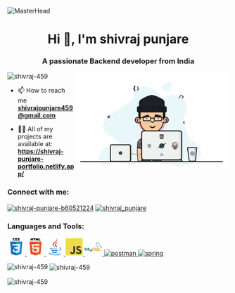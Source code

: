 ![MasterHead](https://images.unsplash.com/photo-1504805572947-34fad45aed93?w=2500&h=400&auto=format&fit=crop&q=60&ixlib=rb-4.0.3&ixid=M3wxMjA3fDB8MHxzZWFyY2h8MTZ8fHByb2dyYW1tZXJ8ZW58MHx8MHx8fDA%3D)
<h1 align="center">Hi 👋, I'm shivraj punjare</h1>
<h3 align="center">A passionate Backend developer from India</h3>

<img align="right" alt="Coding" width="350" src="https://raw.githubusercontent.com/kvssankar/kvssankar/main/programmer.gif">

<p align="left"> <img src="https://komarev.com/ghpvc/?username=shivraj-459&label=Profile%20views&color=0e75b6&style=flat" alt="shivraj-459" /> </p>

- 📫 How to reach me **shivrajpunjare459@gmail.com**

- 👨‍💻 All of my projects are available at: **https://shivraj-punjare-portfolio.netlify.app/**

<h3 align="left">Connect with me:</h3>
<p align="left">
<a href="https://linkedin.com/in/shivraj-punjare-b60521224" target="blank"><img align="center" src="https://raw.githubusercontent.com/rahuldkjain/github-profile-readme-generator/master/src/images/icons/Social/linked-in-alt.svg" alt="shivraj-punjare-b60521224" height="30" width="40" /></a>
<a href="https://instagram.com/shivraj_punjare" target="blank"><img align="center" src="https://raw.githubusercontent.com/rahuldkjain/github-profile-readme-generator/master/src/images/icons/Social/instagram.svg" alt="shivraj_punjare" height="30" width="40" /></a>
</p>

<h3 align="left">Languages and Tools:</h3>
<p align="left"> <a href="https://www.w3schools.com/css/" target="_blank" rel="noreferrer"> <img src="https://raw.githubusercontent.com/devicons/devicon/master/icons/css3/css3-original-wordmark.svg" alt="css3" width="40" height="40"/> </a> <a href="https://www.w3.org/html/" target="_blank" rel="noreferrer"> <img src="https://raw.githubusercontent.com/devicons/devicon/master/icons/html5/html5-original-wordmark.svg" alt="html5" width="40" height="40"/> </a> <a href="https://www.java.com" target="_blank" rel="noreferrer"> <img src="https://raw.githubusercontent.com/devicons/devicon/master/icons/java/java-original.svg" alt="java" width="40" height="40"/> </a> <a href="https://developer.mozilla.org/en-US/docs/Web/JavaScript" target="_blank" rel="noreferrer"> <img src="https://raw.githubusercontent.com/devicons/devicon/master/icons/javascript/javascript-original.svg" alt="javascript" width="40" height="40"/> </a> <a href="https://www.mysql.com/" target="_blank" rel="noreferrer"> <img src="https://raw.githubusercontent.com/devicons/devicon/master/icons/mysql/mysql-original-wordmark.svg" alt="mysql" width="40" height="40"/> </a><a href="https://postman.com" target="_blank" rel="noreferrer"> <img src="https://www.vectorlogo.zone/logos/getpostman/getpostman-icon.svg" alt="postman" width="40" height="40"/> </a><a href="https://spring.io/" target="_blank" rel="noreferrer"> <img src="https://www.vectorlogo.zone/logos/springio/springio-icon.svg" alt="spring" width="40" height="40"/> </a> </p>

<p><img align="left" src="https://github-readme-stats.vercel.app/api/top-langs?username=shivraj-459&show_icons=true&locale=en&layout=compact" alt="shivraj-459" /></p>

<p>&nbsp;<img align="center" src="https://github-readme-stats.vercel.app/api?username=shivraj-459&show_icons=true&locale=en" alt="shivraj-459" /></p>

<p><img align="center" src="https://github-readme-streak-stats.herokuapp.com/?user=shivraj-459&" alt="shivraj-459" /></p>
